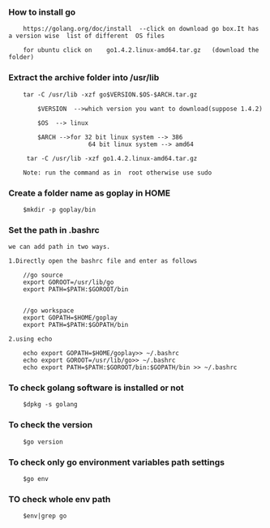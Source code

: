 ### How to install go 

		https://golang.org/doc/install  --click on download go box.It has a version wise  list of different  OS files

		for ubuntu click on    go1.4.2.linux-amd64.tar.gz   (download the folder)

### Extract the archive folder into /usr/lib

		tar -C /usr/lib -xzf go$VERSION.$OS-$ARCH.tar.gz

			$VERSION  -->which version you want to download(suppose 1.4.2)

			$OS  --> linux

			$ARCH -->for 32 bit linux system --> 386
				          64 bit linux system --> amd64

		 tar -C /usr/lib -xzf go1.4.2.linux-amd64.tar.gz

		Note: run the command as in  root otherwise use sudo

### Create a folder name as goplay in HOME
		
		$mkdir -p goplay/bin


### Set the path in .bashrc

	we can add path in two ways.
	
	1.Directly open the bashrc file and enter as follows

		//go source
		export GOROOT=/usr/lib/go
		export PATH=$PATH:$GOROOT/bin


		//go workspace
		export GOPATH=$HOME/goplay
		export PATH=$PATH:$GOPATH/bin

	2.using echo

		echo export GOPATH=$HOME/goplay>> ~/.bashrc
		echo export GOROOT=/usr/lib/go>> ~/.bashrc
		echo export PATH=$PATH:$GOROOT/bin:$GOPATH/bin >> ~/.bashrc
	


### To check golang software  is installed or not

		$dpkg -s golang

### To check the version

		$go version

### To check only go  environment variables path settings

		$go env 

### TO check whole env path
	
		$env|grep go



